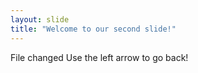 ```yaml
---
layout: slide
title: "Welcome to our second slide!"
---
```

File changed
Use the left arrow to go back!
